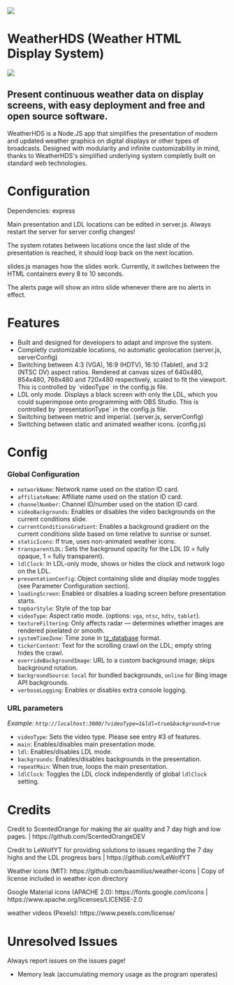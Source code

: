 <img src="https://github.com/SSPWXR0/weatherhds1/blob/master/public/images/hdslogo_2024.png">
<body>
  <h1>WeatherHDS (Weather HTML Display System)</h1>

  <img src="https://github.com/SSPWXR0/weatherhds1/blob/master/public/images/hds_screenshots.jpg">

  <h2>Present continuous weather data on display screens, with easy deployment and free and open source software.</h2>
  <p>WeatherHDS is a Node.JS app that simplifies the presentation of modern and updated weather graphics on digital displays or other types of broadcasts. Designed with modularity and infinite customizability in mind, thanks to WeatherHDS's simplified
  underlying system completly built on standard web technologies.</p>

  <h1>Configuration</h1>
  <p>Dependencies: express</p>
  <p>Main presentation and LDL locations can be edited in server.js. Always restart the server for server config changes!</p>
  <p>The system rotates between locations once the last slide of the presentation is reached, it should loop back on the next location.</p>
  <p>slides.js manages how the slides work. Currently, it switches between the HTML containers every 8 to 10 seconds.</p>
  <p>The alerts page will show an intro slide whenever there are no alerts in effect.</p>

  <h1>Features</h1>
  <ul>
    <li>Built and designed for developers to adapt and improve the system.</li>
    <li>Completly customizable locations, no automatic geolocation (server.js, serverConfig)</li>
    <li>Switching between 4:3 (VGA), 16:9 (HDTV), 16:10 (Tablet), and 3:2 (NTSC DV) aspect ratios. Rendered at canvas sizes of 640x480, 854x480, 768x480 and 720x480 respectively, scaled to fit the viewport. This is controlled by `videoType` in the config.js file.</li>
    <li>LDL only mode. Displays a black screen with only the LDL, which you could superimpose onto programming with OBS Studio. This is controlled by `presentationType` in the config.js file.</li>
    <li>Switching between metric and imperial. (server.js, serverConfig)</li>
    <li>Switching between static and animated weather icons. (config.js)</li>
  </ul>

<h1>Config</h1>

<h3>Global Configuration</h3>
<ul>
  <li><code>networkName</code>: Network name used on the station ID card.</li>
  <li><code>affiliateName</code>: Affiliate name used on the station ID card.</li>
  <li><code>channelNumber</code>: Channel ID/number used on the station ID card.</li>
  <li><code>videoBackgrounds</code>: Enables or disables the video backgrounds on the current conditions slide.</li>
  <li><code>currentConditionsGradient</code>: Enables a background gradient on the current conditions slide based on time relative to sunrise or sunset.</li>
  <li><code>staticIcons</code>: If true, uses non-animated weather icons.</li>
  <li><code>transparentLDL</code>: Sets the background opacity for the LDL (0 = fully opaque, 1 = fully transparent).</li>
  <li><code>ldlClock</code>: In LDL-only mode, shows or hides the clock and network logo on the LDL.</li>
  <li><code>presentationConfig</code>: Object containing slide and display mode toggles (see Parameter Configuration section).</li>
  <li><code>loadingScreen</code>: Enables or disables a loading screen before presentation starts.</li>
  <li><code>topbarStyle</code>: Style of the top bar </li>
  <li><code>videoType</code>: Aspect ratio mode. (options: <code>vga</code>, <code>ntsc</code>, <code>hdtv</code>, <code>tablet</code>).</li>
  <li><code>textureFiltering</code>: Only affects radar — determines whether images are rendered pixelated or smooth.</li>
  <li><code>systemTimeZone</code>: Time zone in <a href="https://en.wikipedia.org/wiki/List_of_tz_database_time_zones">tz_database</a> format.</li>
  <li><code>tickerContent</code>: Text for the scrolling crawl on the LDL; empty string hides the crawl.</li>
  <li><code>overrideBackgroundImage</code>: URL to a custom background image; skips background rotation.</li>
  <li><code>backgroundSource</code>: <code>local</code> for bundled backgrounds, <code>online</code> for Bing image API backgrounds.</li>
  <li><code>verboseLogging</code>: Enables or disables extra console logging.</li>
</ul>

<h3>URL parameters </h3>
<i>Example: <code>http://localhost:3000/?videoType=1&ldl=true&background=true</code></i>
<ul>
  <li><code>videoType</code>: Sets the video type. Please see entry #3 of features.</li>
  <li><code>main</code>: Enables/disables main presentation mode.</li>
  <li><code>ldl</code>: Enables/disables LDL mode.</li>
  <li><code>backgrounds</code>: Enables/disables backgrounds in the presentation.</li>
  <li><code>repeatMain</code>: When true, loops the main presentation.</li>
  <li><code>ldlClock</code>: Toggles the LDL clock independently of global <code>ldlClock</code> setting.</li>
</ul>
<p></p>



  <h1>Credits</h1>
    <p>Credit to ScentedOrange for making the air quality and 7 day high and low pages. | https://github.com/ScentedOrangeDEV</p>
    <p>Credit to LeWolfYT for providing solutions to issues regarding the 7 day highs and the LDL progress bars | https://github.com/LeWolfYT</p>
  <p>Weather icons (MIT): https://github.com/basmilius/weather-icons | Copy of license included in weather icon directory</p>
  <p>Google Material icons (APACHE 2.0): https://fonts.google.com/icons | https://www.apache.org/licenses/LICENSE-2.0</p>
  <p>weather videos (Pexels): https://www.pexels.com/license/</p>

  <h1>Unresolved Issues</h1>
  <p>Always report issues on the issues page!</p>
  <ul>
    <li>Memory leak (accumulating memory usage as the program operates)</li>
  </ul> 
</body>
